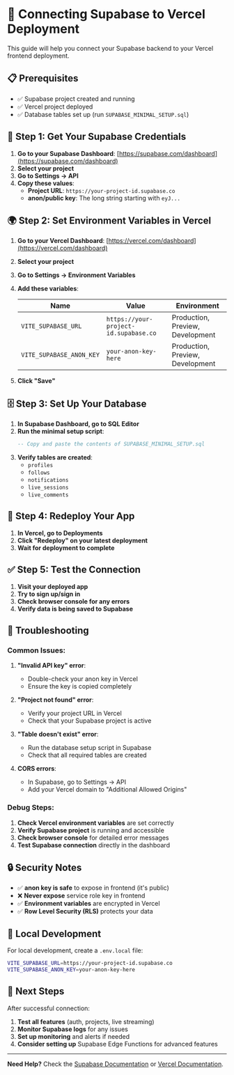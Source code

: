 # 🚀 Connecting Supabase to Vercel Deployment

This guide will help you connect your Supabase backend to your Vercel frontend deployment.

## 📋 **Prerequisites**

- ✅ Supabase project created and running
- ✅ Vercel project deployed
- ✅ Database tables set up (run `SUPABASE_MINIMAL_SETUP.sql`)

## 🔑 **Step 1: Get Your Supabase Credentials**

1. **Go to your Supabase Dashboard**: [https://supabase.com/dashboard](https://supabase.com/dashboard)
2. **Select your project**
3. **Go to Settings → API**
4. **Copy these values**:
   - **Project URL**: `https://your-project-id.supabase.co`
   - **anon/public key**: The long string starting with `eyJ...`

## 🌍 **Step 2: Set Environment Variables in Vercel**

1. **Go to your Vercel Dashboard**: [https://vercel.com/dashboard](https://vercel.com/dashboard)
2. **Select your project**
3. **Go to Settings → Environment Variables**
4. **Add these variables**:

   | Name | Value | Environment |
   |------|-------|-------------|
   | `VITE_SUPABASE_URL` | `https://your-project-id.supabase.co` | Production, Preview, Development |
   | `VITE_SUPABASE_ANON_KEY` | `your-anon-key-here` | Production, Preview, Development |

5. **Click "Save"**

## 🗄️ **Step 3: Set Up Your Database**

1. **In Supabase Dashboard, go to SQL Editor**
2. **Run the minimal setup script**:
   ```sql
   -- Copy and paste the contents of SUPABASE_MINIMAL_SETUP.sql
   ```
3. **Verify tables are created**:
   - `profiles`
   - `follows` 
   - `notifications`
   - `live_sessions`
   - `live_comments`

## 🔄 **Step 4: Redeploy Your App**

1. **In Vercel, go to Deployments**
2. **Click "Redeploy" on your latest deployment**
3. **Wait for deployment to complete**

## ✅ **Step 5: Test the Connection**

1. **Visit your deployed app**
2. **Try to sign up/sign in**
3. **Check browser console for any errors**
4. **Verify data is being saved to Supabase**

## 🐛 **Troubleshooting**

### **Common Issues:**

1. **"Invalid API key" error**:
   - Double-check your anon key in Vercel
   - Ensure the key is copied completely

2. **"Project not found" error**:
   - Verify your project URL in Vercel
   - Check that your Supabase project is active

3. **"Table doesn't exist" error**:
   - Run the database setup script in Supabase
   - Check that all required tables are created

4. **CORS errors**:
   - In Supabase, go to Settings → API
   - Add your Vercel domain to "Additional Allowed Origins"

### **Debug Steps:**

1. **Check Vercel environment variables** are set correctly
2. **Verify Supabase project** is running and accessible
3. **Check browser console** for detailed error messages
4. **Test Supabase connection** directly in the dashboard

## 🔒 **Security Notes**

- ✅ **anon key is safe** to expose in frontend (it's public)
- ❌ **Never expose** service role key in frontend
- ✅ **Environment variables** are encrypted in Vercel
- ✅ **Row Level Security (RLS)** protects your data

## 📱 **Local Development**

For local development, create a `.env.local` file:

```bash
VITE_SUPABASE_URL=https://your-project-id.supabase.co
VITE_SUPABASE_ANON_KEY=your-anon-key-here
```

## 🎯 **Next Steps**

After successful connection:
1. **Test all features** (auth, projects, live streaming)
2. **Monitor Supabase logs** for any issues
3. **Set up monitoring** and alerts if needed
4. **Consider setting up** Supabase Edge Functions for advanced features

---

**Need Help?** Check the [Supabase Documentation](https://supabase.com/docs) or [Vercel Documentation](https://vercel.com/docs).
